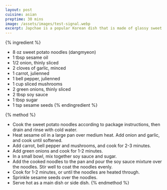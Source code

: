 ```yaml
---
layout: post
cuisine: asian
preptime: 30 mins
image: /assets/images/test-signal.webp
excerpt: Japchae is a popular Korean dish that is made of glassy sweet potato noodles stir-fried with vegetables and a sweet and savory sauce.
---
```


{% ingredient %}
- 8 oz sweet potato noodles (dangmyeon)
- 1 tbsp sesame oil
- 1/2 onion, thinly sliced
- 2 cloves of garlic, minced
- 1 carrot, julienned
- 1 bell pepper, julienned
- 1 cup sliced mushrooms
- 2 green onions, thinly sliced
- 2 tbsp soy sauce
- 1 tbsp sugar
- 1 tsp sesame seeds
{% endingredient %}

{% method %}
- Cook the sweet potato noodles according to package instructions, then drain and rinse with cold water.
- Heat sesame oil in a large pan over medium heat. Add onion and garlic, and cook until softened.
- Add carrot, bell pepper and mushrooms, and cook for 2-3 minutes.
- Add green onions and cook for 1-2 minutes.
- In a small bowl, mix together soy sauce and sugar.
- Add the cooked noodles to the pan and pour the soy sauce mixture over the noodles. Stir well to coat the noodles evenly.
- Cook for 1-2 minutes, or until the noodles are heated through.
- Sprinkle sesame seeds over the noodles.
- Serve hot as a main dish or side dish.
{% endmethod %}